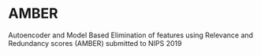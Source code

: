# AMBER
Autoencoder and Model Based Elimination of features using Relevance and Redundancy scores (AMBER) submitted to NIPS 2019
